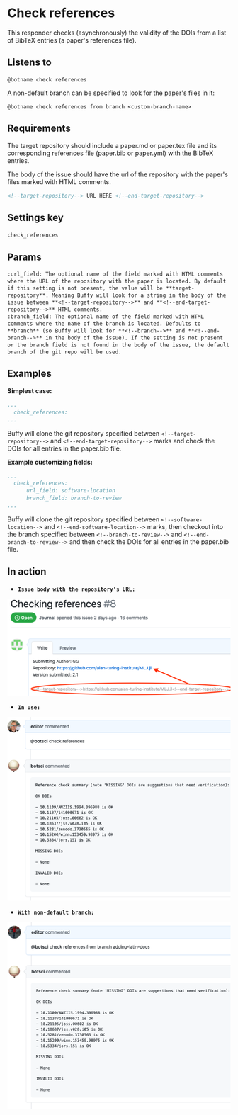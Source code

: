 Check references
================

This responder checks (asynchronously) the validity of the DOIs from a list of BibTeX entries (a paper's references file).

## Listens to

```
@botname check references
```

A non-default branch can be specified to look for the paper's files in it:
```
@botname check references from branch <custom-branch-name>
```

## Requirements

The target repository should include a paper.md or paper.tex file and its corresponding references file (paper.bib or paper.yml) with the BIbTeX entries.

The body of the issue should have the url of the repository with the paper's files marked with HTML comments.

```html
<!--target-repository--> URL HERE <!--end-target-repository-->
```

## Settings key

`check_references`

## Params
```eval_rst
:url_field: The optional name of the field marked with HTML comments where the URL of the repository with the paper is located. By default if this setting is not present, the value will be **target-repository**. Meaning Buffy will look for a string in the body of the issue between **<!--target-repository-->** and **<!--end-target-repository-->** HTML comments.
:branch_field: The optional name of the field marked with HTML comments where the name of the branch is located. Defaults to **branch** (so Buffy will look for **<!--branch-->** and **<!--end-branch-->** in the body of the issue). If the setting is not present or the branch field is not found in the body of the issue, the default branch of the git repo will be used.

```

## Examples

**Simplest case:**
```yaml
...
  check_references:
...
```
Buffy will clone the git repository specified between `<!--target-repository-->` and `<!--end-target-repository-->` marks and check the DOIs for all entries in the paper.bib file.


**Example customizing fields:**
```yaml
...
  check_references:
      url_field: software-location
      branch_field: branch-to-review
...
```
Buffy will clone the git repository specified between `<!--software-location-->` and `<!--end-software-location-->` marks, then checkout into the branch specified between `<!--branch-to-review-->` and `<!--end-branch-to-review-->` and then check the DOIs for all entries in the paper.bib file.


## In action

* **`Issue body with the repository's URL:`**

![](../images/responders/check_references_1.png "Check references responder in action: Body of the issue")


* **`In use:`**

![](../images/responders/check_references_2.png "Check references responder in action: in use")


* **`With non-default branch:`**

![](../images/responders/check_references_3.png "Check references responder in action with non-default branch: in use")

